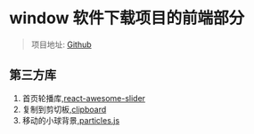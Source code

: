 # window 软件下载项目的前端部分

> 项目地址: [Github](https://github.com/cuo9958/window_app)

## 第三方库

1. 首页轮播库,[react-awesome-slider](https://github.com/rcaferati/react-awesome-slider)
2. 复制到剪切板,[clipboard](https://clipboardjs.com)
3. 移动的小球背景,[particles.js](https://github.com/VincentGarreau/particles.js)
